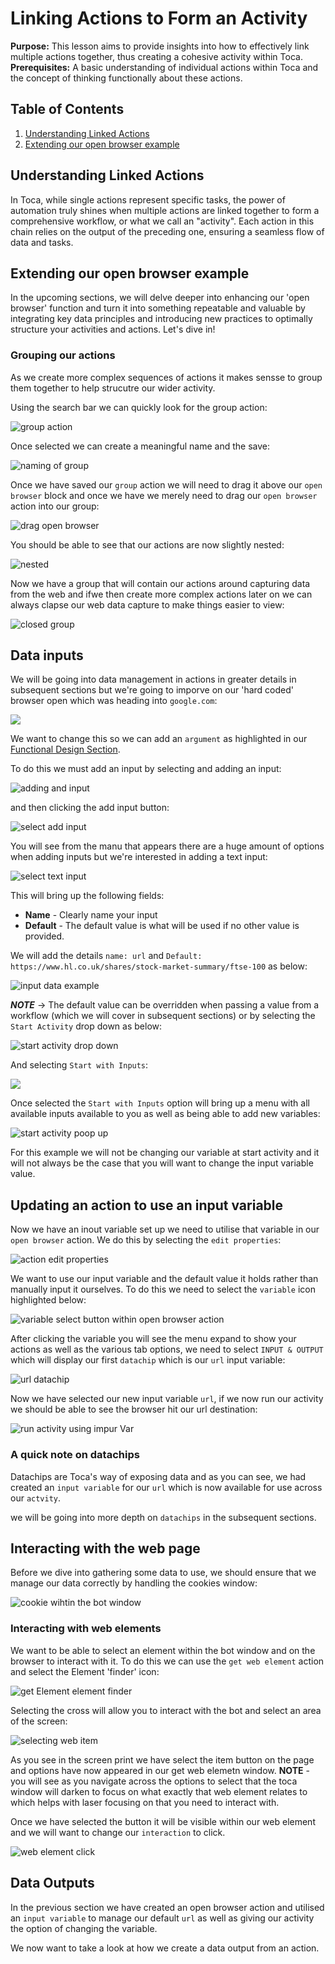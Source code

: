 # Linking Actions to Form an Activity

**Purpose:** This lesson aims to provide insights into how to effectively link multiple actions together, thus creating a cohesive activity within Toca.  
**Prerequisites:** A basic understanding of individual actions within Toca and the concept of thinking functionally about these actions.

## Table of Contents

1. [Understanding Linked Actions](#understanding-linked-actions)
2. [Extending our open browser example](#extending-our-open-browser-example)

## Understanding Linked Actions

In Toca, while single actions represent specific tasks, the power of automation truly shines when multiple actions are linked together to form a comprehensive workflow, or what we call an "activity". Each action in this chain relies on the output of the preceding one, ensuring a seamless flow of data and tasks.

## Extending our open browser example

In the upcoming sections, we will delve deeper into enhancing our 'open browser' function and turn it into something repeatable and valuable by integrating key data principles and introducing new practices to optimally structure your activities and actions. Let's dive in!

### Grouping our actions

As we create more complex sequences of actions it makes sensse to group them together to help strucutre our wider activity.

Using the search bar we can quickly look for the group action:

![group action](img/group_action_select.png)

Once selected we can create a meaningful name and the save:

![naming of group](img/group_name_and_save.png)

Once we have saved our `group` action we will need to drag it above our `open browser` block and once we have we merely need to drag our `open browser` action into our group:

![drag open browser](img/drag_into_group.png)

You should be able to see that our actions are now slightly nested:

![nested](img/nested_action.png)

Now we have a group that will contain our actions around capturing data from the web and ifwe then create more complex actions later on we can always clapse our web data capture to make things easier to view:

![closed group](img/closed_nested.png)

## Data inputs

We will be going into data management in actions in greater details in subsequent sections but we're going to imporve on our 'hard coded' browser open which was heading into `google.com`:

![](img/google_data_in_browser_action.png)

We want to change this so we can add an `argument` as highlighted in our [Functional Design Section](../00-thinking-functionally-designing-activities-with-purpose/thinking-functionaly-designing-activities-with-purpose.md).

To do this we must add an input by selecting and adding an input:

![adding and input](img/creating_an_input_variable_for_our_url.png)

and then clicking the add input button:

![select add input](img/select_add_an_input.png)

You will see from the manu that appears there are a huge amount of options when adding inputs but we're interested in adding a text input:

![select text input](img/setting_a_variable_options.png)

This will bring up the following fields:

* **Name** - Clearly name your input
* **Default** - The default value is what will be used if no other value is provided.

We will add the details `name: url` and `Default: https://www.hl.co.uk/shares/stock-market-summary/ftse-100` as below:

![input data example](img/input%20value%20example.png)

***NOTE*** -> The default value can be overridden when passing a value from a workflow (which we will cover in subsequent sections) or by selecting the `Start Activity` drop down as below:

![start activity drop down](img/start_actviity_drop_down.png)

And selecting `Start with Inputs`:

![](img/start_with_inputs.png)

Once selected the `Start with Inputs` option will bring up a menu with all available inputs available to you as well as being able to add new variables:

![start activity poop up](img/start_activity_pop_up.png)

For this example we will not be changing our variable at start activity and it will not always be the case that you will want to change the input variable value.

## Updating an action to use an input variable

Now we have an inout variable set up we need to utilise that variable in our `open browser` action. We do this by selecting the `edit properties`:

![action edit properties](img/open_browser_edit_properties.png)

We want to use our input variable and the default value it holds rather than manually input it ourselves. To do this we need to select the `variable` icon highlighted below:

![variable select button within open browser action](img/variable_button_open_browser_edit.png)

After clicking the variable you will see the menu expand to show your actions as well as the various tab options, we need to select `INPUT & OUTPUT` which will display our first `datachip` which is our `url` input variable:

![url datachip](img/url_datachip.png)

Now we have selected our new input variable `url`, if we now run our activity we should be able to see the browser hit our url destination:

![run activity using impur Var](img/run_activity_with_input_var.png)


### A quick note on datachips

Datachips are Toca's way of exposing data and as you can see, we had created an `input variable` for our `url` which is now available for use across our `actvity`.

we will be going into more depth on `datachips` in the subsequent sections.

## Interacting with the web page

Before we dive into gathering some data to use, we should ensure that we manage our data correctly by handling the cookies window:

![cookie wihtin the bot window](img/cookie-bot-window.png)

### Interacting with web elements

We want to be able to select an element within the bot window and on the browser to interact with it. To do this we can use the `get web element` action and select the Element 'finder' icon:

![get Element element finder](img/get_web_element.png)

Selecting the cross will allow you to interact with the bot and select an area of the screen:

![selecting web item](img/selecting_web_item.png)

As you see in the screen print we have select the item button on the page and options have now appeared in our get web elemetn window. **NOTE** - you will see as you navigate across the options to select that the toca window will darken to focus on what exactly that web element relates to which helps with laser focusing on that you need to interact with.

Once we have selected the button it will be visible within our web element and we will want to change our `interaction` to click.

![web element click](img/web-element_found_click.png)

## Data Outputs

In the previous section we have created an open browser action and utilised an `input variable` to manage our default `url` as well as giving our activity the option of changing the variable.

We now want to take a look at how we create a data output from an action.




